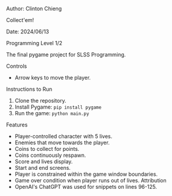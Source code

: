 Author: Clinton Chieng

Collect'em!

Date: 2024/06/13

Programming Level 1/2

The final pygame project for SLSS Programming.

Controls
- Arrow keys to move the player.

Instructions to Run
1. Clone the repository.
2. Install Pygame: `pip install pygame`
3. Run the game: `python main.py`

Features
- Player-controlled character with 5 lives.
- Enemies that move towards the player.
- Coins to collect for points.
- Coins continuously respawn.
- Score and lives display.
- Start and end screens.
- Player is constrained within the game window boundaries.
- Game over condition when player runs out of lives.
Attribution
- OpenAI's ChatGPT was used for snippets on lines 96-125.